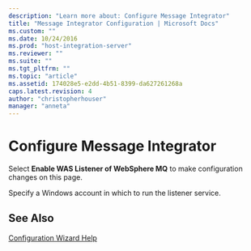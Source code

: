 ```yaml
---
description: "Learn more about: Configure Message Integrator"
title: "Message Integrator Configuration | Microsoft Docs"
ms.custom: ""
ms.date: 10/24/2016
ms.prod: "host-integration-server"
ms.reviewer: ""
ms.suite: ""
ms.tgt_pltfrm: ""
ms.topic: "article"
ms.assetid: 174028e5-e2dd-4b51-8399-da627261268a
caps.latest.revision: 4
author: "christopherhouser"
manager: "anneta"
---
```

# Configure Message Integrator
Select **Enable WAS Listener of WebSphere MQ** to make configuration changes on this page.  
  
 Specify a Windows account in which to run the listener service.  
  
## See Also  
 [Configuration Wizard Help](../install-and-config-guides/configuration-wizard-help2.md)
